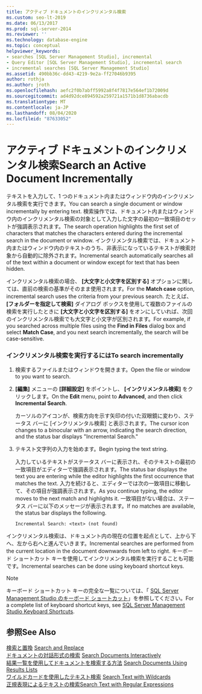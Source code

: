 ```yaml
---
title: アクティブ ドキュメントのインクリメンタル検索
ms.custom: seo-lt-2019
ms.date: 06/13/2017
ms.prod: sql-server-2014
ms.reviewer: ''
ms.technology: database-engine
ms.topic: conceptual
helpviewer_keywords:
- searches [SQL Server Management Studio], incremental
- Query Editor [SQL Server Management Studio], incremental search
- incremental searches [SQL Server Management Studio]
ms.assetid: 490bb36c-dd43-4219-9e2a-ff27046b9395
author: rothja
ms.author: jroth
ms.openlocfilehash: aefc2f0b7abff5992a8f4f7817e564ef1b72009d
ms.sourcegitcommit: ad4d92dce894592a259721a1571b1d8736abacdb
ms.translationtype: MT
ms.contentlocale: ja-JP
ms.lasthandoff: 08/04/2020
ms.locfileid: "87633052"
---
```

# <a name="search-an-active-document-incrementally"></a><span data-ttu-id="eb980-102">アクティブ ドキュメントのインクリメンタル検索</span><span class="sxs-lookup"><span data-stu-id="eb980-102">Search an Active Document Incrementally</span></span>
  <span data-ttu-id="eb980-103">テキストを入力して、1 つのドキュメント内またはウィンドウ内のインクリメンタル検索を実行できます。</span><span class="sxs-lookup"><span data-stu-id="eb980-103">You can search a single document or window incrementally by entering text.</span></span> <span data-ttu-id="eb980-104">検索操作では、ドキュメント内またはウィンドウ内のインクリメンタル検索の対象として入力した文字の最初の一致項目のセットが強調表示されます。</span><span class="sxs-lookup"><span data-stu-id="eb980-104">The search operation highlights the first set of characters that matches the characters entered during the incremental search in the document or window.</span></span> <span data-ttu-id="eb980-105">インクリメンタル検索では、ドキュメント内またはウィンドウ内のテキストのうち、非表示になっているテキストが検索対象から自動的に除外されます。</span><span class="sxs-lookup"><span data-stu-id="eb980-105">Incremental search automatically searches all of the text within a document or window except for text that has been hidden.</span></span>  
  
 <span data-ttu-id="eb980-106">インクリメンタル検索の場合、 **[大文字と小文字を区別する]** オプションに関しては、直前の検索の基準がそのまま使用されます。</span><span class="sxs-lookup"><span data-stu-id="eb980-106">For the **Match case** option, incremental search uses the criteria from your previous search.</span></span> <span data-ttu-id="eb980-107">たとえば、 **[フォルダーを指定して検索]** ダイアログ ボックスを使用して複数のファイルの検索を実行したときに **[大文字と小文字を区別する]** をオンにしていれば、次回のインクリメンタル検索でも大文字と小文字が区別されます。</span><span class="sxs-lookup"><span data-stu-id="eb980-107">For example, if you searched across multiple files using the **Find in Files** dialog box and select **Match Case**, and you next search incrementally, the search will be case-sensitive.</span></span>  
  
### <a name="to-search-incrementally"></a><span data-ttu-id="eb980-108">インクリメンタル検索を実行するには</span><span class="sxs-lookup"><span data-stu-id="eb980-108">To search incrementally</span></span>  
  
1.  <span data-ttu-id="eb980-109">検索するファイルまたはウィンドウを開きます。</span><span class="sxs-lookup"><span data-stu-id="eb980-109">Open the file or window to you want to search.</span></span>  
  
2.  <span data-ttu-id="eb980-110">**[編集]** メニューの **[詳細設定]** をポイントし、 **[インクリメンタル検索]** をクリックします。</span><span class="sxs-lookup"><span data-stu-id="eb980-110">On the **Edit** menu, point to **Advanced**, and then click **Incremental Search**.</span></span>  
  
     <span data-ttu-id="eb980-111">カーソルのアイコンが、検索方向を示す矢印の付いた双眼鏡に変わり、ステータス バーに [インクリメンタル検索] と表示されます。</span><span class="sxs-lookup"><span data-stu-id="eb980-111">The cursor icon changes to a binocular with an arrow, indicating the search direction, and the status bar displays "Incremental Search."</span></span>  
  
3.  <span data-ttu-id="eb980-112">テキスト文字列の入力を始めます。</span><span class="sxs-lookup"><span data-stu-id="eb980-112">Begin typing the text string.</span></span>  
  
     <span data-ttu-id="eb980-113">入力しているテキストがステータス バーに表示され、そのテキストの最初の一致項目がエディターで強調表示されます。</span><span class="sxs-lookup"><span data-stu-id="eb980-113">The status bar displays the text you are entering while the editor highlights the first occurrence that matches the text.</span></span> <span data-ttu-id="eb980-114">入力を続けると、エディターでは次の一致項目に移動して、その項目が強調表示されます。</span><span class="sxs-lookup"><span data-stu-id="eb980-114">As you continue typing, the editor moves to the next match and highlights it.</span></span> <span data-ttu-id="eb980-115">一致項目がない場合は、ステータス バーに以下のメッセージが表示されます。</span><span class="sxs-lookup"><span data-stu-id="eb980-115">If no matches are available, the status bar displays the following.</span></span>  
  
    ```  
    Incremental Search: <text> (not found)  
    ```  
  
 <span data-ttu-id="eb980-116">インクリメンタル検索は、ドキュメント内の現在の位置を起点として、上から下へ、左から右へと進んでいきます。</span><span class="sxs-lookup"><span data-stu-id="eb980-116">Incremental searches are performed from the current location in the document downwards from left to right.</span></span> <span data-ttu-id="eb980-117">キーボード ショートカット キーを使用してインクリメンタル検索を実行することも可能です。</span><span class="sxs-lookup"><span data-stu-id="eb980-117">Incremental searches can be done using keyboard shortcut keys.</span></span>  
  
> [!NOTE]  
>  <span data-ttu-id="eb980-118">キーボード ショートカット キーの完全な一覧については、「 [SQL Server Management Studio のキーボード ショートカット](../../ssms/sql-server-management-studio-keyboard-shortcuts.md)」を参照してください。</span><span class="sxs-lookup"><span data-stu-id="eb980-118">For a complete list of keyboard shortcut keys, see [SQL Server Management Studio Keyboard Shortcuts](../../ssms/sql-server-management-studio-keyboard-shortcuts.md).</span></span>  
  
## <a name="see-also"></a><span data-ttu-id="eb980-119">参照</span><span class="sxs-lookup"><span data-stu-id="eb980-119">See Also</span></span>  
 <span data-ttu-id="eb980-120">[検索と置換](search-and-replace.md) </span><span class="sxs-lookup"><span data-stu-id="eb980-120">[Search and Replace](search-and-replace.md) </span></span>  
 <span data-ttu-id="eb980-121">[ドキュメントの対話形式の検索](search-documents-interactively.md) </span><span class="sxs-lookup"><span data-stu-id="eb980-121">[Search Documents Interactively](search-documents-interactively.md) </span></span>  
 <span data-ttu-id="eb980-122">[結果一覧を使用してドキュメントを検索する方法](search-documents-using-results-lists.md) </span><span class="sxs-lookup"><span data-stu-id="eb980-122">[Search Documents Using Results Lists](search-documents-using-results-lists.md) </span></span>  
 <span data-ttu-id="eb980-123">[ワイルドカードを使用したテキスト検索](search-text-with-wildcards.md) </span><span class="sxs-lookup"><span data-stu-id="eb980-123">[Search Text with Wildcards](search-text-with-wildcards.md) </span></span>  
 [<span data-ttu-id="eb980-124">正規表現によるテキストの検索</span><span class="sxs-lookup"><span data-stu-id="eb980-124">Search Text with Regular Expressions</span></span>](search-text-with-regular-expressions.md)  
  
  
